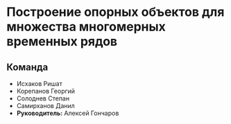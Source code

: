 # Построение опорных объектов для множества многомерных временных рядов	

## Команда

* Исхаков Ришат
* Корепанов Георгий
* Солоднев Степан
* Самирханов Данил
* **Руководитель:** Алексей Гончаров
